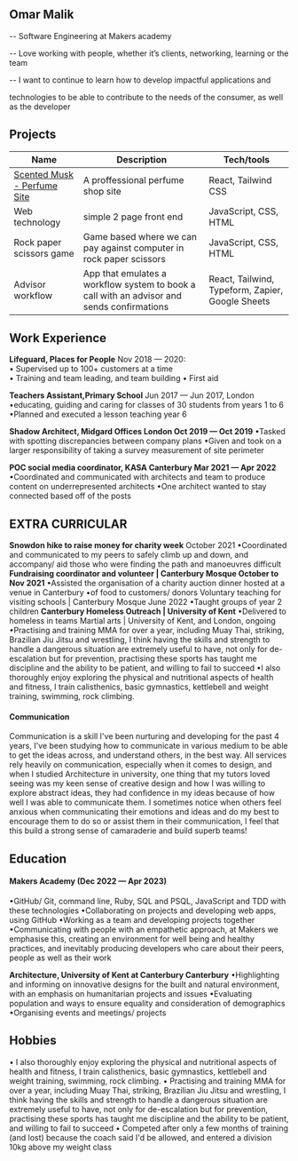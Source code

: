 ## Omar Malik

-- Software Engineering at Makers academy

-- Love working with people, whether it’s clients, networking, learning or the team

-- I want to continue to learn how to develop impactful applications and

technologies to be able to contribute to the needs of the consumer, as well as the developer

## Projects

| Name                         | Description       | Tech/tools        |
| ---------------------------- | ----------------- | ----------------- |
| [Scented Musk - Perfume Site]( https://scented-musk.vercel.app)  | A proffessional perfume shop site | React, Tailwind CSS |
| Web technology               | simple 2 page front end | JavaScript, CSS, HTML |
| Rock paper scissors game     | Game based where we can pay against computer in rock paper scissors | JavaScript, CSS, HTML |
| Advisor workflow             | App that emulates a workflow system to book a call with an advisor and sends confirmations | React, Tailwind, Typeform, Zapier, Google Sheets|


## Work Experience

 **Lifeguard, Places for People**
Nov 2018 — 2020:  
  •  Supervised up to 100+ customers at a time  
  •  Training and team leading, and team building    •  First aid

 **Teachers Assistant,Primary School**
Jun 2017 — Jun 2017, London
•educating, guiding and caring for classes of 30 students from years 1 to 6
•Planned and executed a lesson teaching year 6

 **Shadow Architect, Midgard Offices London Oct 2019 — Oct 2019**
•Tasked with spotting discrepancies between company plans
•Given and took on a larger responsibility of taking a survey measurement of site
perimeter


 **POC social media coordinator, KASA Canterbury Mar 2021 — Apr 2022**
•Coordinated and communicated with architects and team to produce content on
underrepresented architects
•One architect wanted to stay connected based off of the posts


## EXTRA CURRICULAR
 **Snowdon hike to raise money for charity week**
October 2021
•Coordinated and communicated to my peers to safely climb up and down, and accompany/ aid those who were finding the path and manoeuvres difficult
**Fundraising coordinator and volunteer | Canterbury Mosque October to Nov 2021**
•Assisted the organisation of a charity auction dinner hosted at a venue in Canterbury
•of food to customers/ donors
Voluntary teaching for visiting schools | Canterbury Mosque June 2022
•Taught groups of year 2 children
**Canterbury Homeless Outreach | University of Kent**
•Delivered to homeless in teams
Martial arts | University of Kent, and London, ongoing
•Practising and training MMA for over a year, including Muay Thai, striking,
Brazilian Jiu Jitsu and wrestling, I think having the skills and strength to handle a dangerous situation are extremely useful to have, not only for de-escalation but for prevention, practising these sports has taught me discipline and the ability to be patient, and willing to fail to succeed
•I also thoroughly enjoy exploring the physical and nutritional aspects of health and fitness, I train calisthenics, basic gymnastics, kettlebell and weight training, swimming, rock climbing.

#### Communication
Communication is a skill I've been nurturing and developing for the past 4 years, I've been studying how to communicate in various medium to be able to get the ideas across, and understand others, in the best way. All services rely heavily on communication, especially when it comes to design, and when I studied Architecture in university, one thing that my tutors loved seeing was my keen sense of creative design and how I was willing to explore abstract ideas, they had confidence in my ideas because of how well I was able to communicate them. I sometimes notice when others feel anxious when communicating their emotions and ideas and do my best to encourage them to do so or assist them in their communication, I feel that this build a strong sense of camaraderie and build superb teams!


## Education

#### Makers Academy (Dec 2022 — Apr 2023)
•GitHub/ Git, command line, Ruby, SQL and PSQL, JavaScript and TDD with these technologies
•Collaborating on projects and developing web apps, using GitHub
•Working as a team and developing projects together
•Communicating with people with an empathetic approach, at Makers we
emphasise this, creating an environment for well being and healthy practices, and inevitably producing developers who care about their peers, people as well as their work

 **Architecture, University of Kent at Canterbury Canterbury**
•Highlighting and informing on innovative designs for the built and natural
environment, with an emphasis on humanitarian projects and issues
•Evaluating population and ways to ensure equality and consideration of
demographics
•Organising events and meetings/ projects


## Hobbies

• I also thoroughly enjoy exploring the physical and nutritional aspects of health and
fitness, I train calisthenics, basic gymnastics, kettlebell and weight training,
swimming, rock climbing.
• Practising and training MMA for over a year, including Muay Thai, striking,
Brazilian Jiu Jitsu and wrestling, I think having the skills and strength to handle a dangerous situation are extremely useful to have, not only for de-escalation but for prevention, practising these sports has taught me discipline and the ability to be patient, and willing to fail to succeed
• Competed after only a few months of training (and lost) because the coach said I'd be allowed, and entered a division 10kg above my weight class

